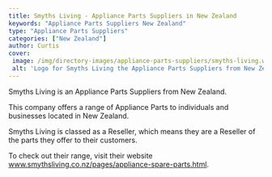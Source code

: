 ```yaml
---
title: Smyths Living - Appliance Parts Suppliers in New Zealand
keywords: "Appliance Parts Suppliers New Zealand"
type: "Appliance Parts Suppliers"
categories: ["New Zealand"]
author: Curtis
cover: 
 image: /img/directory-images/appliance-parts-suppliers/smyths-living.webp
 alt: 'Logo for Smyths Living the Appliance Parts Suppliers from New Zealand'
---
```


Smyths Living is an Appliance Parts Suppliers from New Zealand.

This company offers a range of Appliance Parts to individuals and businesses located in New Zealand.

Smyths Living is classed as a Reseller, which means they are a Reseller of the parts they offer to their customers.

To check out their range, visit their website www.smythsliving.co.nz/pages/appliance-spare-parts.html.
